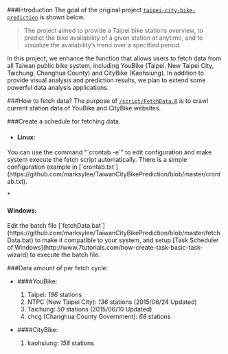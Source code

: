###Introduction
The goal of the original project [`taipei-city-bike-prediction`](https://github.com/hsu-yc/taipei-city-bike-prediction) is shown below.

> The project aimed to provide a Taipei bike stations overview, to predict the bike availability of a given station at anytime, and to visualize the availability’s trend over a specified period.

In this project, we enhance the function that allows users to fetch data from all Taiwan public bike system, including YouBike (Taipei, New Taipei City, Taichung, Changhua County) and CityBike (Kaohsiung). In addition to provide visual analysis and prediction results, we plan to extend some powerful data analysis applications.

###How to fetch data?
The purpose of [`/script/FetchData.R`](https://github.com/marksylee/TaiwanCityBikePrediction/blob/master/script/FetchBikeData.R) is to crawl current station data of YouBike and CityBike websites.

###Create a schedule for fetching data.
* <h4>Linux:</h4>
<p>You can use the command "`crontab -e`" to edit configuration and make system execute the fetch script automatically. There is a simple configuration example in [`crontab.txt`](https://github.com/marksylee/TaiwanCityBikePrediction/blob/master/crontab.txt).</p>
* <h4>Windows:</h4>
<p>Edit the batch file [`fetchData.bat`](https://github.com/marksylee/TaiwanCityBikePrediction/blob/master/fetchData.bat) to make it compatible to your system, and setup [Task Scheduler of Windows](http://www.7tutorials.com/how-create-task-basic-task-wizard) to execute the batch file.</p>

###Data amount of per fetch cycle:
* ####YouBike:
    1. Taipei: *196* stations
    2. NTPC (New Taipei City): *136* stations (2015/06/24 Updated)
    3. Taichung: *50* stations (2015/06/10 Updated)
    4. chcg (Changhua County Government): *68* stations

* ####CityBike:
    1. kaohsiung: *158* stations
